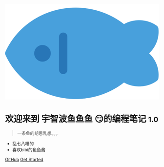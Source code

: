 ![logo](_media/Fish.svg)

# 欢迎来到 宇智波鱼鱼鱼 😏的编程笔记 <small>1.0</small>

> 一条鱼的胡思乱想。。。
   
- 乱七八糟的
- 喜欢bibi的鱼鱼酱


[GitHub](https://github.com/blueyuyu/fishNote)
[Get Started](/InterviewQuestions/2024前端面试题(整理版).md)
